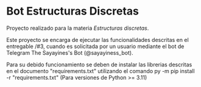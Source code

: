 # Bot Estructuras Discretas

Proyecto realizado para la materia *Estructuras discretas*.

Este proyecto se encarga de ejecutar las funcionalidades descritas en el entregable /#3, cuando es solicitada por un usuario mediante el bot de Telegram The Sayayines's Bot (@sayayiness_bot).

Para su debido funcionamiento se deben de instalar las librerias descritas en el documento "requirements.txt" utilizando el comando py -m pip install -r "requirements.txt" (Para versiones de Python >= 3.11)

